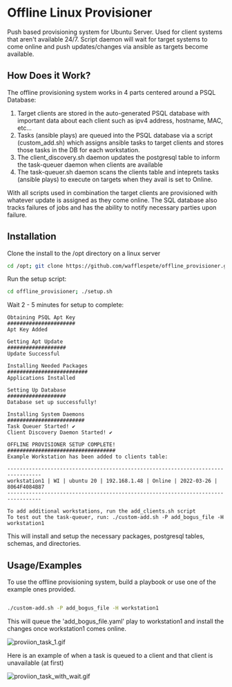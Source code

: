 # Offline Linux Provisioner

Push based provisioning system for Ubuntu Server. Used for client systems that aren't available 24/7. Script daemon will wait for target systems to come online and push updates/changes via ansible as targets become available.

## How Does it Work?

The offline provisioning system works in 4 parts centered around a PSQL Database:

1) Target clients are stored in the auto-generated PSQL database with important data about each client such as ipv4 address, hostname, MAC, etc...
2) Tasks (ansible plays) are queued into the PSQL database via a script (custom_add.sh) which assigns ansible tasks to target clients and stores those tasks in the DB for each workstation.
3) The client_discovery.sh daemon updates the postgresql table to inform the task-queuer daemon when clients are available
4) The task-queuer.sh daemon scans the clients table and inteprets tasks (ansible plays) to execute on targets when they avail is set to Online.

With all scripts used in combination the target clients are provisioned with whatever update is assigned as they come online. The SQL database also tracks failures of jobs and has the ability to notify necessary parties upon failure.

## Installation

Clone the install to the /opt directory on a linux server

```bash
cd /opt; git clone https://github.com/wafflespete/offline_provisioner.git
```

Run the setup script:

```bash
cd offline_provisioner; ./setup.sh

```
Wait 2 - 5 minutes for setup to complete:
```
Obtaining PSQL Apt Key
######################
Apt Key Added      

Getting Apt Update 
###################
Update Successful

Installing Needed Packages
##########################
Applications Installed

Setting Up Database
###################
Database set up successfully!

Installing System Daemons
#########################
Task Queuer Started! ✔
Client Discovery Daemon Started! ✔

OFFLINE PROVISIONER SETUP COMPLETE!
###################################
Example Workstation has been added to clients table:

---------------------------------------------------------------------------------
workstation1 | WI | ubuntu 20 | 192.168.1.48 | Online | 2022-03-26 | 8064F4084B87
---------------------------------------------------------------------------------

To add additional workstations, run the add_clients.sh script
To test out the task-queuer, run: ./custom-add.sh -P add_bogus_file -H workstation1  
```
    
This will install and setup the necessary packages, postgresql tables, schemas, and directories.


## Usage/Examples

To use the offline provisioning system, build a playbook or use one of the example ones provided.


```bash

./custom-add.sh -P add_bogus_file -H workstation1

```

This will queue the 'add_bogus_file.yaml' play to workstation1 and install the changes once workstation1 comes online.


![proviion_task_1.gif](https://s1.gifyu.com/images/proviion_task_1.gif)

Here is an example of when a task is queued to a client and that client is unavailable (at first)

![proviion_task_with_wait.gif](https://s1.gifyu.com/images/proviion_task_with_wait.gif)
